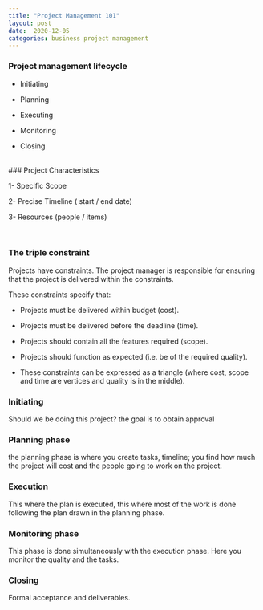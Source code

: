 ```yaml
---
title: "Project Management 101"
layout: post
date:  2020-12-05
categories: business project management
---
```



### Project management lifecycle


- Initiating

- Planning

- Executing

- Monitoring

- Closing

<br>
### Project Characteristics

1- Specific Scope

2- Precise Timeline ( start / end date)

3- Resources (people / items)

<br>

### The triple constraint

<p>Projects have constraints. The project manager is responsible for ensuring that the project is delivered within the constraints.</p>

<p>These constraints specify that:</p>




- Projects must be delivered within budget (cost).

- Projects must be delivered before the deadline (time).

- Projects should contain all the features required (scope).

- Projects should function as expected (i.e. be of the required quality).

- These constraints can be expressed as a triangle (where cost, scope and time are vertices and quality is in the middle).


### Initiating

Should we be doing this project? the goal is to obtain approval
 <br>

### Planning phase

the planning phase is where you create tasks, timeline; you find how much the project will cost and the people going to work on the project.
 <br>
### Execution 

This where the plan is executed, this where most of the work is done following the plan drawn in the  planning phase.
 <br>

### Monitoring phase

This phase is done simultaneously with the execution phase. Here you monitor the quality and the tasks.
 <br>

### Closing

Formal acceptance and deliverables.